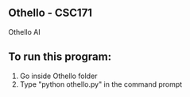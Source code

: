 ## Othello - CSC171
Othello AI
## To run this program:
1. Go inside Othello folder <br/> 
2. Type "python othello.py" in the command prompt

